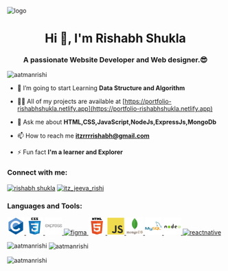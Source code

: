 ![logo](https://i.pinimg.com/originals/16/69/e5/1669e57761ccc67fa5e31a09a54764d0.gif)
<h1 align="center">Hi 👋, I'm Rishabh Shukla</h1>
<h3 align="center">A passionate Website Developer and Web designer.😎</h3>

<!-- <img align="right" alt="coding" widht=400px src="https://store.outsourcingpundit.com/wp-content/uploads/2019/01/focus-animation.gif"> -->

<p align="left"> <img src="https://komarev.com/ghpvc/?username=aatmanrishi&label=Profile%20views&color=0e75b6&style=flat" alt="aatmanrishi" /> </p>

- 🌱 I’m going to start Learning **Data Structure and Algorithm**

- 👨‍💻 All of my projects are available at [https://portfolio-rishabhshukla.netlify.app](https://portfolio-rishabhshukla.netlify.app)

- 💬 Ask me about **HTML,CSS,JavaScript,NodeJs,ExpressJs,MongoDb**

- 📫 How to reach me **itzrrrrishabh@gmail.com**

- ⚡ Fun fact **I'm a learner and Explorer**

<h3 align="left">Connect with me:</h3>
<p align="left">
<a href="https://linkedin.com/in/rishabh shukla" target="blank"><img align="center" src="https://raw.githubusercontent.com/rahuldkjain/github-profile-readme-generator/master/src/images/icons/Social/linked-in-alt.svg" alt="rishabh shukla" height="30" width="40" /></a>
<a href="https://instagram.com/itz_jeeva_rishi" target="blank"><img align="center" src="https://raw.githubusercontent.com/rahuldkjain/github-profile-readme-generator/master/src/images/icons/Social/instagram.svg" alt="itz_jeeva_rishi" height="30" width="40" /></a>
</p>

<h3 align="left">Languages and Tools:</h3>
<p align="left"> <a href="https://www.cprogramming.com/" target="_blank" rel="noreferrer"> <img src="https://raw.githubusercontent.com/devicons/devicon/master/icons/c/c-original.svg" alt="c" width="40" height="40"/> </a> <a href="https://www.w3schools.com/css/" target="_blank" rel="noreferrer"> <img src="https://raw.githubusercontent.com/devicons/devicon/master/icons/css3/css3-original-wordmark.svg" alt="css3" width="40" height="40"/> </a> <a href="https://expressjs.com" target="_blank" rel="noreferrer"> <img src="https://raw.githubusercontent.com/devicons/devicon/master/icons/express/express-original-wordmark.svg" alt="express" width="40" height="40"/> </a> <a href="https://www.figma.com/" target="_blank" rel="noreferrer"> <img src="https://www.vectorlogo.zone/logos/figma/figma-icon.svg" alt="figma" width="40" height="40"/> </a> <a href="https://www.w3.org/html/" target="_blank" rel="noreferrer"> <img src="https://raw.githubusercontent.com/devicons/devicon/master/icons/html5/html5-original-wordmark.svg" alt="html5" width="40" height="40"/> </a> <a href="https://developer.mozilla.org/en-US/docs/Web/JavaScript" target="_blank" rel="noreferrer"> <img src="https://raw.githubusercontent.com/devicons/devicon/master/icons/javascript/javascript-original.svg" alt="javascript" width="40" height="40"/> </a> <a href="https://www.mongodb.com/" target="_blank" rel="noreferrer"> <img src="https://raw.githubusercontent.com/devicons/devicon/master/icons/mongodb/mongodb-original-wordmark.svg" alt="mongodb" width="40" height="40"/> </a> <a href="https://www.mysql.com/" target="_blank" rel="noreferrer"> <img src="https://raw.githubusercontent.com/devicons/devicon/master/icons/mysql/mysql-original-wordmark.svg" alt="mysql" width="40" height="40"/> </a> <a href="https://nodejs.org" target="_blank" rel="noreferrer"> <img src="https://raw.githubusercontent.com/devicons/devicon/master/icons/nodejs/nodejs-original-wordmark.svg" alt="nodejs" width="40" height="40"/> </a> <a href="https://reactnative.dev/" target="_blank" rel="noreferrer"> <img src="https://reactnative.dev/img/header_logo.svg" alt="reactnative" width="40" height="40"/> </a> </p>

<p><img align="left" src="https://github-readme-stats.vercel.app/api/top-langs?username=aatmanrishi&show_icons=true&locale=en&layout=compact" alt="aatmanrishi" /></p>

<p>&nbsp;<img align="center" src="https://github-readme-stats.vercel.app/api?username=aatmanrishi&show_icons=true&locale=en" alt="aatmanrishi" /></p>

<p><img align="center" src="https://github-readme-streak-stats.herokuapp.com/?user=aatmanrishi&" alt="aatmanrishi" /></p>

